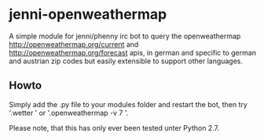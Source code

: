 # jenni-openweathermap
A simple module for jenni/phenny irc bot to query the openweathermap http://openweathermap.org/current and http://openweathermap.org/forecast apis, in german and specific to german and austrian zip codes but easily extensible to support other languages.

Howto
-----
Simply add the .py file to your modules folder and restart the bot, then try '.wetter <zip code>' or '.openweathermap -v 7 <cityname>'.

Please note, that this has only ever been tested unter Python 2.7.
